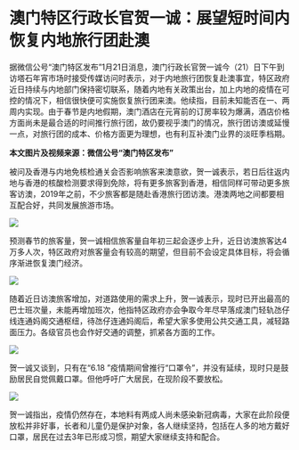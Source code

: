 # 澳门特区行政长官贺一诚：展望短时间内恢复内地旅行团赴澳

据微信公号“澳门特区发布”1月21日消息，澳门行政长官贺一诚今（21）日下午到访塔石年宵市场时接受传媒访问时表示，对于内地旅行团恢复赴澳事宜，特区政府近日持续与内地部门保持密切联系，随着内地有关政策出台，加上内地的疫情在可控的情况下，相信很快便可实施恢复旅行团来澳。他续指，目前未知能否在一、两周内实现。由于春节是内地假期，澳门酒店在元宵前的订房率较为爆满，酒店价格方面尚未是最合适的时间推行旅行团，故仍要视乎澳门的情况，旅行团访澳或延慢一点，对旅行团的成本、价格方面更为理想，也有利互补澳门业界的淡旺季档期。

**本文图片及视频来源：微信公号“澳门特区发布”**

被问及香港与内地免核检通关会否影响旅客来澳意欲，贺一诚表示，若日后往返内地与香港的核酸检测要求得到免除，将有更多旅客到香港，相信同样可带动更多旅客访澳，2019年之前，不少旅客都是随赴香港旅行团访澳。港澳两地之间都要相互配合好，共同发展旅游市场。

![](https://inews.gtimg.com/newsapp_bt/0/15622493817/1000)

预测春节的旅客量，贺一诚相信旅客量自年初三起会逐步上升，近日访澳旅客达4万多人次，特区政府对旅客量会有较高的期望，但目前不会设定具体目标，将会循序渐进恢复澳门经济。

![](https://inews.gtimg.com/newsapp_bt/0/15622493819/1000)

随着近日访澳旅客增加，对道路使用的需求上升，贺一诚表示，现时已开出最高的巴士班次量，未能再增加班次，他指特区政府亦会争取今年尽早落成澳门轻轨氹仔线连通妈阁交通枢纽，待氹仔连通妈阁后，希望大家多使用公共交通工具，减轻路面压力。各级官员也会作好交通的调整，抓紧各方面的工作。

![](https://inews.gtimg.com/newsapp_bt/0/15622493821/1000)

贺一诚又谈到，只有在“6.18 ”疫情期间曾推行“口罩令”，并没有延续，现时只是鼓励居民自觉佩戴口罩。但他呼吁广大居民，在现阶段不要放松。

![](https://inews.gtimg.com/newsapp_bt/0/15622493823/1000)

贺一诚指出，疫情仍然存在，本地料有两成人尚未感染新冠病毒，大家在此阶段便放松并非好事，长者和儿童仍是保护对象，各人继续坚持，包括在人多的地方戴好口罩，居民在过去3年已形成习惯，期望大家继续支持和配合。

